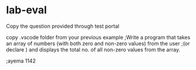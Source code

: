# lab-eval


Copy the question provided through test portal


copy .vscode folder from your previous example
;Write a program that takes an array of numbers (with both zero and non-zero values) from the user 
;(or declare ) and displays the total no. of all non-zero values from the array.

;ayema 1142